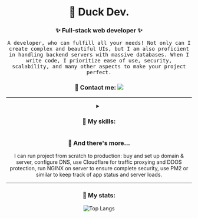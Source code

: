 <h1 align="center">🦆 Duck Dev.</h1>
<h3 align="center">✨ Full-stack web developer ✨</h3>

<p align="center">
  <samp>A developer, who can fulfill all your needs! Not only can I create complex and beautiful UIs, but I am also proficient in handling backend servers with massive databases. When I write code, I prioritize ease of use, security, scalability, and many other aspects to make your project perfect.
  </samp>
</p>

<h3 align="center">💌 Contact me:  <a href="https://t.me/duck_web_dev/"><img src="https://img.shields.io/badge/Telegram-@duck_web_dev-2CA5E0?style=social&logo=telegram" /></a></h3>
<hr/>

<details align="center">
  <summary> <h3 align="center">🔭 My skills:</h3> </summary>
  <h4 align="center"> Languages: </h5>
  <p align="center">
    <img src="https://img.shields.io/badge/Python-blue?style=for-the-badge&logo=python&logoColor=yellow" />
    <img src="https://img.shields.io/badge/JavaScript-323330?style=for-the-badge&logo=javascript&logoColor=F7DF1E" />
    <img src="https://img.shields.io/badge/TypeScript-007ACC?style=for-the-badge&logo=typescript&logoColor=white" />
    <img src="https://img.shields.io/badge/Node.js-339933?style=for-the-badge&logo=nodedotjs&logoColor=white" />
    <img src="https://img.shields.io/badge/HTML5-E34F26?style=for-the-badge&logo=html5&logoColor=white" />
    <img src="https://img.shields.io/badge/CSS3-1572B6?style=for-the-badge&logo=css3&logoColor=white" />
  </p>
  <h4 align="center"> Frameworks/libs: </h5>
  <p align="center">
    <img src="https://img.shields.io/badge/next.js 13-000000?style=for-the-badge&logo=nextdotjs&logoColor=white" />
    <img src="https://img.shields.io/badge/React-20232A?style=for-the-badge&logo=react&logoColor=61DAFB" />
    <img src="https://img.shields.io/badge/React_Router-CA4245?style=for-the-badge&logo=react-router&logoColor=white" />
    <img src="https://img.shields.io/badge/Flask-000000?style=for-the-badge&logo=flask&logoColor=white" />
    <img src="https://img.shields.io/badge/fastapi-109989?style=for-the-badge&logo=FASTAPI&logoColor=white" />
    <img src="https://img.shields.io/badge/Sequelize-52B0E7?style=for-the-badge&logo=Sequelize&logoColor=white" />
    <img src="https://img.shields.io/badge/Mobx-035193?style=for-the-badge&logo=mobx" />
  </p>
  <h4 align="center"> DB: </h5>
  <p align="center">
    <img src="https://img.shields.io/badge/MongoDB-4EA94B?style=for-the-badge&logo=mongodb&logoColor=white" />
    <img src="https://img.shields.io/badge/PostgreSQL-316192?style=for-the-badge&logo=postgresql&logoColor=white" />
    <img src="https://img.shields.io/badge/MySQL-005C84?style=for-the-badge&logo=mysql&logoColor=white" />
    <img src="https://img.shields.io/badge/SQLite-07405E?style=for-the-badge&logo=sqlite&logoColor=white" />
  	<img src="https://img.shields.io/badge/MariaDB-003545?style=for-the-badge&logo=mariadb&logoColor=white" />
  </p>
  <h4 align="center"> Software/tools: </h5>
  <p align="center">
    <img src="https://img.shields.io/badge/Figma-F24E1E?style=for-the-badge&logo=figma&logoColor=white" />
    <img src="https://img.shields.io/badge/GitHub-100000?style=for-the-badge&logo=github&logoColor=white" />
    <img src="https://img.shields.io/badge/GNU%20Bash-4EAA25?style=for-the-badge&logo=GNU%20Bash&logoColor=white" />
	<img src="https://img.shields.io/badge/npm-CB3837?style=for-the-badge&logo=npm&logoColor=white" />
	<img src="https://img.shields.io/badge/pypi-3775A9?style=for-the-badge&logo=pypi&logoColor=white" />
    <img src="https://img.shields.io/badge/VirtualBox-21416b?style=for-the-badge&logo=VirtualBox&logoColor=white" />
  </p>
  <h4 align="center"> Production: </h5>
  <p align="center">
	<img src="https://img.shields.io/badge/Nginx-009639?style=for-the-badge&logo=nginx&logoColor=white" />
	<img src="https://img.shields.io/badge/PM2-D3D3D3?style=for-the-badge&logo=pm2&logoColor=purple" />
	<img src="https://img.shields.io/badge/Cloudflare-F38020?style=for-the-badge&logo=Cloudflare&logoColor=white" />
  </p>
</details>

<h3 align="center">🦾 And there's more...</h3>
<p align="center">
	I can run project from scratch to production: buy and set up domain & server, configure DNS, use Cloudflare for traffic proxying and DDOS protection, run NGINX on server to ensure complete security, use PM2 or similar to keep track of app status and server loads.
</p>
<hr/>
<h3 align="center">🤔 My stats:</h3>
<p align="center">
  <img alt="Top Langs" src="https://github-readme-stats.vercel.app/api/top-langs/?username=duck-web-dev" />
</p>
